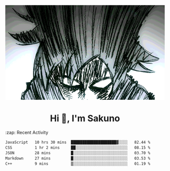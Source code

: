 <body>
<h1 align="center"></h1>
<br>
<div align="center">
<img width="auto" height="300" src="Img/mobFreakoutLonger.gif"/>
</div>
</div>
<h1 align="center">Hi 👋, I'm Sakuno</h1>
:zap: Recent Activity

<!--START_SECTION:waka-->

```txt
JavaScript   10 hrs 30 mins  ████████████████████▓░░░░   82.44 %
CSS          1 hr 2 mins     ██░░░░░░░░░░░░░░░░░░░░░░░   08.15 %
JSON         28 mins         █░░░░░░░░░░░░░░░░░░░░░░░░   03.70 %
Markdown     27 mins         █░░░░░░░░░░░░░░░░░░░░░░░░   03.53 %
C++          9 mins          ▒░░░░░░░░░░░░░░░░░░░░░░░░   01.19 %
```

<!--END_SECTION:waka-->
